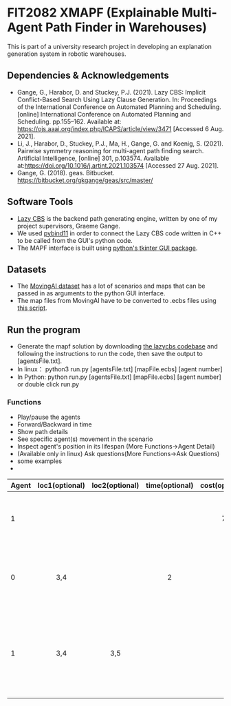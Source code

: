 # FIT2082 XMAPF (Explainable Multi-Agent Path Finder in Warehouses)
This is part of a university research project in developing an explanation generation system in robotic warehouses.

## Dependencies & Acknowledgements
- Gange, G., Harabor, D. and Stuckey, P.J. (2021). Lazy CBS: Implicit Conflict-Based Search Using Lazy Clause Generation. In: Proceedings of the International Conference on Automated Planning and Scheduling. [online] International Conference on Automated Planning and Scheduling. pp.155–162. Available at: https://ojs.aaai.org/index.php/ICAPS/article/view/3471 [Accessed 6 Aug. 2021].
- Li, J., Harabor, D., Stuckey, P.J., Ma, H., Gange, G. and Koenig, S. (2021). Pairwise symmetry reasoning for multi-agent path finding search. Artificial Intelligence, [online] 301, p.103574. Available at:https://doi.org/10.1016/j.artint.2021.103574 [Accessed 27 Aug. 2021].
- Gange, G. (2018). geas. Bitbucket. https://bitbucket.org/gkgange/geas/src/master/

## Software Tools
- [Lazy CBS](https://bitbucket.org/gkgange/lazycbs/src/master/) is the backend path generating engine, written by one of my project supervisors, Graeme Gange.
- We used [pybind11](https://pybind11.readthedocs.io/en/stable/) in order to connect the Lazy CBS code written in C++ to be called from the GUI's python code.
- The MAPF interface is built using [python's tkinter GUI package](https://docs.python.org/3/library/tkinter.html).

## Datasets
- The [MovingAI dataset](https://movingai.com/benchmarks/mapf/index.html) has a lot of scenarios and maps that can be passed in as arguments to the python GUI interface.
- The map files from MovingAI have to be converted to .ecbs files using [this script](https://bitbucket.org/gkgange/lazycbs/src/master/scripts/map-conv.py).

## Run the program
- Generate the mapf solution by downloading [the lazycbs codebase](https://github.com/AppleGamer22/FIT2082) and following the instructions to run the code, then save the output to [agentsFile.txt].
- In linux： python3 run.py [agentsFile.txt] [mapFile.ecbs] [agent number]
- In Python:  python run.py [agentsFile.txt] [mapFile.ecbs] [agent number] or double click run.py

### Functions
  - Play/pause the agents
  - Forward/Backward in time
  - Show path details
  - See specific agent(s) movement in the scenario
  - Inspect agent's position in its lifespan (More Functions->Agent Detail)
  - (Available only in linux) Ask questions(More Functions->Ask Questions)
  - some examples
-
| Agent| loc1(optional)|  loc2(optional)   |  time(optional)  |   cost(optional)  |  		 question     |
| :---        |    :----:   |     :----:   |    :----:   |    :----:   |   ---: |
|         1	    |                    |           |                 |     7        |   Can agent 1 have a time cost of 7 ? |  
|         0	    |        3,4      |                 |        2          |           |   Can agent 0 not be at location (3,4) at timestep 2 ?|  
|         1	    |        3,4     |     3,5          |           |       |   What's the new path if agent 1 must travel through (3,4) and (3,5) ? |   

